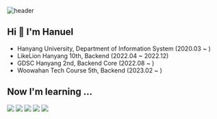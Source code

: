 ![header](https://capsule-render.vercel.app/api?type=waving&color=b9e0fd&height=150&section=header&fontSize=50&fontColor=ffffff&fontAlign=70)

## Hi 👋 I'm Hanuel
- Hanyang University, Department of Information System (2020.03 ~ )
- LikeLion Hanyang 10th, Backend (2022.04 ~ 2022.12)
- GDSC Hanyang 2nd, Backend Core (2022.08 ~ )
- Woowahan Tech Course 5th, Backend (2023.02 ~ )

## Now I'm learning ...

<img src="https://img.shields.io/badge/Spring-6db33f?style=flat-square&logo=Spring&logoColor=white"/> <img src="https://img.shields.io/badge/Spring%20Boot-6db33f?style=flat-square&logo=Spring%20Boot&logoColor=white"/> <img src="https://img.shields.io/badge/Spring%20MVC-6db33f?style=flat-square"/> <img src="https://img.shields.io/badge/Spring%20Data%20JPA-6db33f?style=flat-square"/> 
<img src="https://img.shields.io/badge/AWS-232F3E?style=flat-square&logo=Amazon%20AWS&logoColor=white"/>

<!--
**hanueleee/hanueleee** is a ✨ _special_ ✨ repository because its `README.md` (this file) appears on your GitHub profile.

Here are some ideas to get you started:

- 🔭 I’m currently working on ...
- 🌱 I’m currently learning ...
- 👯 I’m looking to collaborate on ...
- 🤔 I’m looking for help with ...
- 💬 Ask me about ...
- 📫 How to reach me: ...
- 😄 Pronouns: ...
- ⚡ Fun fact: ...
-->
